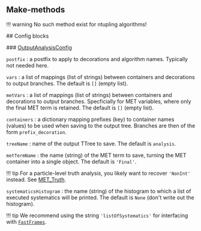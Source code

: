 ## Make-methods

!!! warning
    No such method exist for ntupling algorithms!

## Config blocks

### [OutputAnalysisConfig](https://acode-browser1.usatlas.bnl.gov/lxr/source/athena/PhysicsAnalysis/Algorithms/AsgAnalysisAlgorithms/python/OutputAnalysisConfig.py)

`postfix`
:   a postfix to apply to decorations and algorithm names. Typically not needed here.

`vars`
:   a list of mappings (list of strings) between containers and decorations to output branches. The default is `[]` (empty list).

`metVars`
:   a list of mappings (list of strings) between containers and decorations to output branches. Specficially for MET variables, where only the final MET term is retained. The default is `[]` (empty list).

`containers`
:   a dictionary mapping prefixes (key) to container names (values) to be used when saving to the output tree. Branches are then of the form `prefix_decoration`.

`treeName`
:   name of the output TTree to save. The default is `analysis`.

`metTermName`
:   the name (string) of the MET term to save, turning the MET container into a single object. The default is `'Final'`.

!!! tip
    For a particle-level truth analysis, you likely want to recover `'NonInt'` instead. See [MET_Truth](https://twiki.cern.ch/twiki/bin/viewauth/AtlasProtected/Run2xAODMissingET#MET_Truth).

`systematicsHistogram`
:   the name (string) of the histogram to which a list of executed systematics will be printed. The default is `None` (don't write out the histogram).

!!! tip
    We recommend using the string `'listOfSystematics'` for interfacing with [`FastFrames`](https://gitlab.cern.ch/atlas-amglab/fastframes).